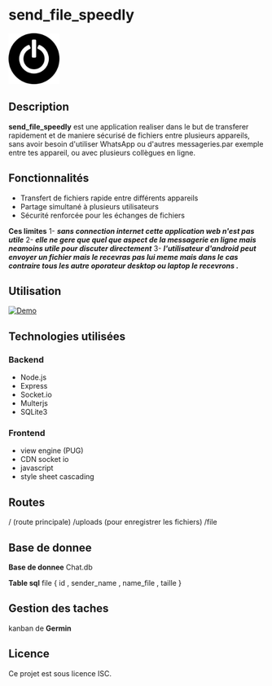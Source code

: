 # send_file_speedly

<img src="./public/power.png" alt="Texte alternatif" width="100" />

## Description

**send_file_speedly** est une application realiser dans le but de transferer rapidement et de maniere sécurisé de fichiers entre plusieurs appareils, sans avoir besoin d'utiliser WhatsApp ou d'autres messageries.par exemple entre tes appareil, ou avec plusieurs collègues en ligne.

## Fonctionnalités

- Transfert de fichiers rapide entre différents appareils
- Partage simultané à plusieurs utilisateurs
- Sécurité renforcée pour les échanges de fichiers

**Ces limites**
1- **_sans connection internet cette application web n'est pas utile_**
2- **_elle ne gere que quel que aspect de la messagerie en ligne mais neamoins utile pour discuter directement_**
3- **_l'utilisateur d'android peut envoyer un fichier mais le recevras pas lui meme mais dans le cas contraire tous les autre oporateur desktop ou laptop le recevrons ._**

## Utilisation 

[![Demo](https://img.youtube.com/vi/wOcFVUuu1vM/0.jpg)](https://www.youtube.com/watch?v=wOcFVUuu1vM)


## Technologies utilisées

### Backend

- Node.js
- Express
- Socket.io
- Multerjs
- SQLite3

### Frontend

- view engine (PUG)
- CDN socket io
- javascript
- style sheet cascading

## Routes

/ (route principale)
/uploads (pour enregistrer les fichiers)
/file

## Base de donnee

**Base de donnee** Chat.db

**Table sql**
file { id , sender_name , name_file , taille }

## Gestion des taches

kanban de **Germin**

## Licence

Ce projet est sous licence ISC.
